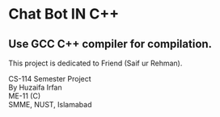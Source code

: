 # Chat Bot IN C++
## Use GCC C++ compiler for compilation.
This project is dedicated to Friend (Saif ur Rehman).

<div>
 CS-114 Semester Project
 <br>
 By Huzaifa Irfan
 <br>
 ME-11 (C)
 <br>
 SMME, 
 NUST, Islamabad
 </div>